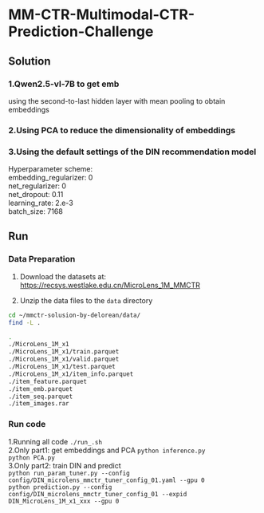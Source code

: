 # MM-CTR-Multimodal-CTR-Prediction-Challenge
## Solution
### 1.Qwen2.5-vl-7B to get emb
using the second-to-last hidden layer with mean pooling to obtain embeddings
### 2.Using PCA to reduce the dimensionality of embeddings
### 3.Using the default settings of the DIN recommendation model
Hyperparameter scheme:  
embedding_regularizer: 0  
net_regularizer: 0  
net_dropout: 0.11  
learning_rate: 2.e-3  
batch_size: 7168  
## Run
### Data Preparation

1. Download the datasets at: https://recsys.westlake.edu.cn/MicroLens_1M_MMCTR

2. Unzip the data files to the `data` directory

```bash
cd ~/mmctr-solusion-by-delorean/data/
find -L .

.
./MicroLens_1M_x1
./MicroLens_1M_x1/train.parquet
./MicroLens_1M_x1/valid.parquet
./MicroLens_1M_x1/test.parquet
./MicroLens_1M_x1/item_info.parquet
./item_feature.parquet
./item_emb.parquet   
./item_seq.parquet  
./item_images.rar  
```
### Run code
1.Running all code
```./run_.sh```  
2.Only part1: get embeddings and PCA
```python inference.py```  
```python PCA.py```  
3.Only part2: train DIN and predict  
```python run_param_tuner.py --config config/DIN_microlens_mmctr_tuner_config_01.yaml --gpu 0```  
```python prediction.py --config config/DIN_microlens_mmctr_tuner_config_01 --expid DIN_MicroLens_1M_x1_xxx --gpu 0```  

